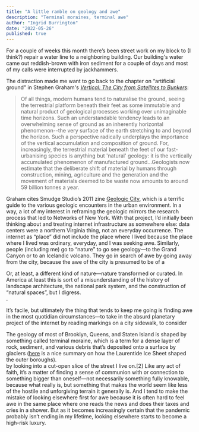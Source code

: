 ```yaml
---
title: "A little ramble on geology and awe"
description: "Terminal moraines, terminal awe"
author: "Ingrid Burrington"
date: "2022-05-26"
published: true
---
```



For a couple of weeks this month there’s been street work on my block to (I think?) repair a water line to a neighboring building. Our building's water came out reddish-brown with iron sediment for a couple of days and most of my calls were interrupted by jackhammers. 

The distraction made me want to go back to the chapter on “artificial ground" in Stephen Graham's _[Vertical: The City from Satellites to Bunkers](https://www.versobooks.com/books/2524-vertical)_: 

> Of all things, modern humans tend to naturalise the ground, seeing the terrestrial platform beneath their feet as some immutable and natural product of geological processes working over unimaginable time horizons. Such an understandable tendency leads to an overwhelming sense of ground as an inherently horizontal phenomenon--the very surface of the earth stretching to and beyond the horizon. Such a perspective radically underplays the importance of the vertical accumulation and composition of ground. For, increasingly, the terrestrial material beneath the feet of our fast-urbanising species is anything but 'natural' geology: it is the vertically accumulated phenomenon of manufactured ground...Geologists now estimate that the deliberate shift of material by humans through construction, mining, agriculture and the generation and the movement of materials deemed to be waste now amounts to around 59 billion tonnes a year.

Graham cites Smudge Studio’s 2011 zine [Geologic City](https://www.smudgestudio.org/geocity), which is a terrific guide to the various geologic encounters in the urban environment. In a way, a lot of my interest in reframing the geologic mirrors the research process that led to Networks of New York. With that project, I’d initially been thinking about and treating internet infrastructure as somewhere else: data centers were a northern Virginia thing, not an everyday occurrence. The internet as “place” did not include the place where I lived because the place where I lived was ordinary, everyday, and I was seeking awe. Similarly, people (including me) go to “nature” to go see geology—to the Grand Canyon or to an Icelandic volcano. They go in search of awe by going away from the city, because the awe of the city is presumed to be of a <Aside label = "less-natural character"><span>Or, at least, a different kind of nature—nature transformed or curated. In America at least this is sort of a misunderstanding of the history of landscape architecture, the national park system, and the construction of “natural spaces”, but I digress.</span></Aside>. 

It’s facile, but ultimately the thing that tends to keep me going is finding awe in the most quotidian circumstances—to take in the absurd planetary project of the internet by reading markings on a city sidewalk, to consider <Aside label="remnants of the Ice Age"><span>The geology of most of Brooklyn, Queens, and Staten Island is shaped by something called terminal moraine, which is a term for a dense layer of rock, sediment, and various debris that’s deposited onto a surface by glaciers ([here](https://www.nytimes.com/2018/06/05/science/how-the-ice-age-shaped-new-york.html) is a nice summary on how the Laurentide Ice Sheet shaped the outer boroughs).</span></Aside> by looking into a cut-open slice of the street I live on.[2] Like any act of faith, it’s a matter of finding a sense of communion with or connection to something bigger than oneself—not necessarily something fully knowable, because what really is, but something that makes the world seem like less of the hostile and unforgiving terrain it generally is.  And I tend to make the mistake of looking elsewhere first for awe because it is often hard to feel awe in the same place where one reads the news and does their taxes and cries in a shower. But as it becomes increasingly certain that the pandemic probably isn’t ending in my lifetime, looking elsewhere starts to become a high-risk luxury. 

<script>
  import Aside from '$lib/components/Aside.svelte'
</script>
